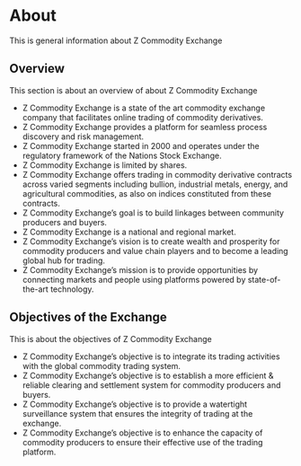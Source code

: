# About

This is general information about  Z Commodity Exchange

## Overview

This section is about an overview of about Z Commodity Exchange

- Z Commodity Exchange is a state of the art commodity exchange company that facilitates online trading of commodity derivatives.
- Z Commodity Exchange provides a platform for seamless process discovery and risk management.
- Z Commodity Exchange started in 2000 and operates under the regulatory framework of the Nations Stock Exchange.
- Z Commodity Exchange is limited by shares.
- Z Commodity Exchange offers trading in commodity derivative contracts across varied segments including bullion, industrial metals, energy, and agricultural commodities, as also on indices constituted from these contracts.
- Z Commodity Exchange’s goal is to build linkages between community producers and buyers.
- Z Commodity Exchange is a national and regional market.
- Z Commodity Exchange’s vision is to create wealth and prosperity for commodity producers and value chain players and to become a leading global hub for trading.
- Z Commodity Exchange’s mission is to provide opportunities by connecting markets and  people using platforms powered by state-of-the-art technology.

## Objectives of the Exchange

This is about the objectives of Z Commodity Exchange

- Z Commodity Exchange’s objective is to integrate its trading activities with the global commodity trading system.
- Z Commodity Exchange’s objective is to establish a more efficient & reliable clearing and settlement system for commodity producers and buyers.
- Z Commodity Exchange’s objective is to provide a watertight surveillance system that ensures the integrity of trading at the exchange.
- Z Commodity Exchange’s objective is to enhance the capacity of commodity producers to ensure their effective use of the trading platform.